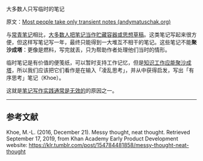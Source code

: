 大多数人只写临时的笔记

原文：[Most people take only transient notes (andymatuschak.org)](https://notes.andymatuschak.org/z2ZAGQBHuJ2u9WrtAQHAEHcCZTtqpsGkAsrD1)

与[常青笔记](https://notes.andymatuschak.org/z4SDCZQeRo4xFEQ8H4qrSqd68ucpgE6LU155C)相比，[大多数人把笔记当作贮藏容器或思想草稿](https://notes.andymatuschak.org/z5nw1rPzimCJYyMknDujwvP344Hv3ixCZRZV2)。这类笔记写起来很方便，但这样写笔记写一年，最终只能得到一大堆互不相干的笔记。这些笔记不能**聚沙成塔**：更像是燃料，写完就丢，只为帮助作者处理他们当时的情形。

临时笔记是有价值的便笺纸，可以暂时支持工作记忆，但是[知识工作应能聚沙成塔](https://notes.andymatuschak.org/z6UDDkom8Aifg6mLdjT1sPtbMBweCmpyTwmJT)，所以我们应该把它们看作是在输入「凌乱思考」，并从中获得启发，写出「有序思考」笔记（Khoe）。

这就是[笔记写作实践通常是无效的](https://notes.andymatuschak.org/z8V2q398qu89vdJ73N2BEYCgevMqux3yxQUAC)的原因之一。

------

## 参考文献

Khoe, M.-L. (2016, December 21). Messy thought, neat thought. Retrieved September 17, 2019, from Khan Academy Early Product Development website: https://klr.tumblr.com/post/154784481858/messy-thought-neat-thought